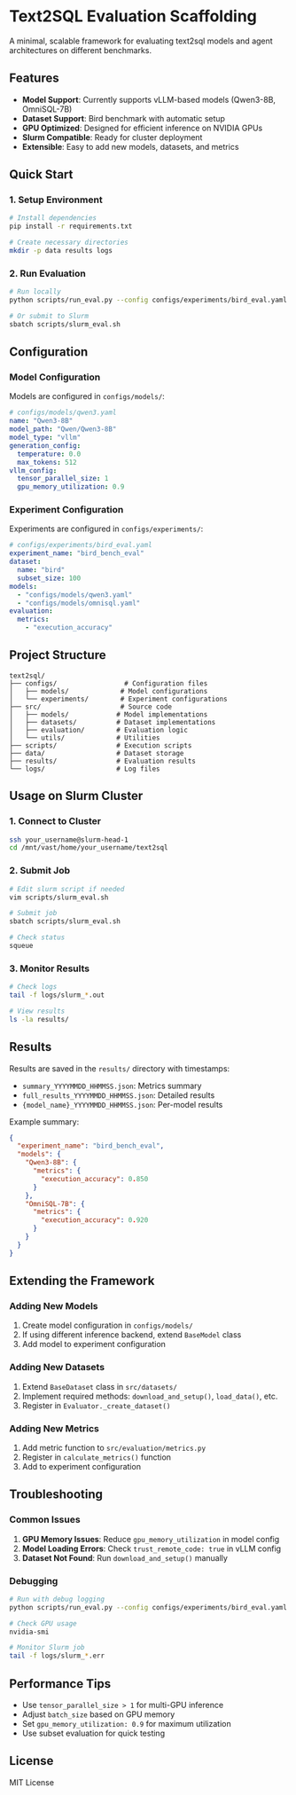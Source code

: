 # Text2SQL Evaluation Scaffolding

A minimal, scalable framework for evaluating text2sql models and agent architectures on different benchmarks.

## Features

- **Model Support**: Currently supports vLLM-based models (Qwen3-8B, OmniSQL-7B)
- **Dataset Support**: Bird benchmark with automatic setup
- **GPU Optimized**: Designed for efficient inference on NVIDIA GPUs
- **Slurm Compatible**: Ready for cluster deployment
- **Extensible**: Easy to add new models, datasets, and metrics

## Quick Start

### 1. Setup Environment

```bash
# Install dependencies
pip install -r requirements.txt

# Create necessary directories
mkdir -p data results logs
```

### 2. Run Evaluation

```bash
# Run locally
python scripts/run_eval.py --config configs/experiments/bird_eval.yaml

# Or submit to Slurm
sbatch scripts/slurm_eval.sh
```

## Configuration

### Model Configuration

Models are configured in `configs/models/`:

```yaml
# configs/models/qwen3.yaml
name: "Qwen3-8B"
model_path: "Qwen/Qwen3-8B"
model_type: "vllm"
generation_config:
  temperature: 0.0
  max_tokens: 512
vllm_config:
  tensor_parallel_size: 1
  gpu_memory_utilization: 0.9
```

### Experiment Configuration

Experiments are configured in `configs/experiments/`:

```yaml
# configs/experiments/bird_eval.yaml
experiment_name: "bird_bench_eval"
dataset:
  name: "bird"
  subset_size: 100
models:
  - "configs/models/qwen3.yaml"
  - "configs/models/omnisql.yaml"
evaluation:
  metrics:
    - "execution_accuracy"
```

## Project Structure

```
text2sql/
├── configs/                 # Configuration files
│   ├── models/             # Model configurations
│   └── experiments/        # Experiment configurations
├── src/                    # Source code
│   ├── models/            # Model implementations
│   ├── datasets/          # Dataset implementations
│   ├── evaluation/        # Evaluation logic
│   └── utils/             # Utilities
├── scripts/               # Execution scripts
├── data/                  # Dataset storage
├── results/               # Evaluation results
└── logs/                  # Log files
```

## Usage on Slurm Cluster

### 1. Connect to Cluster

```bash
ssh your_username@slurm-head-1
cd /mnt/vast/home/your_username/text2sql
```

### 2. Submit Job

```bash
# Edit slurm script if needed
vim scripts/slurm_eval.sh

# Submit job
sbatch scripts/slurm_eval.sh

# Check status
squeue
```

### 3. Monitor Results

```bash
# Check logs
tail -f logs/slurm_*.out

# View results
ls -la results/
```

## Results

Results are saved in the `results/` directory with timestamps:

- `summary_YYYYMMDD_HHMMSS.json`: Metrics summary
- `full_results_YYYYMMDD_HHMMSS.json`: Detailed results
- `{model_name}_YYYYMMDD_HHMMSS.json`: Per-model results

Example summary:
```json
{
  "experiment_name": "bird_bench_eval",
  "models": {
    "Qwen3-8B": {
      "metrics": {
        "execution_accuracy": 0.850
      }
    },
    "OmniSQL-7B": {
      "metrics": {
        "execution_accuracy": 0.920
      }
    }
  }
}
```

## Extending the Framework

### Adding New Models

1. Create model configuration in `configs/models/`
2. If using different inference backend, extend `BaseModel` class
3. Add model to experiment configuration

### Adding New Datasets

1. Extend `BaseDataset` class in `src/datasets/`
2. Implement required methods: `download_and_setup()`, `load_data()`, etc.
3. Register in `Evaluator._create_dataset()`

### Adding New Metrics

1. Add metric function to `src/evaluation/metrics.py`
2. Register in `calculate_metrics()` function
3. Add to experiment configuration

## Troubleshooting

### Common Issues

1. **GPU Memory Issues**: Reduce `gpu_memory_utilization` in model config
2. **Model Loading Errors**: Check `trust_remote_code: true` in vLLM config
3. **Dataset Not Found**: Run `download_and_setup()` manually

### Debugging

```bash
# Run with debug logging
python scripts/run_eval.py --config configs/experiments/bird_eval.yaml --log-level DEBUG

# Check GPU usage
nvidia-smi

# Monitor Slurm job
tail -f logs/slurm_*.err
```

## Performance Tips

- Use `tensor_parallel_size > 1` for multi-GPU inference
- Adjust `batch_size` based on GPU memory
- Set `gpu_memory_utilization: 0.9` for maximum utilization
- Use subset evaluation for quick testing

## License

MIT License 